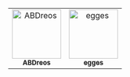 <!-- readme: contributors -start -->
<table>
	<tbody>
		<tr>
            <td align="center">
                <a href="https://github.com/ABDreos">
                    <img src="https://avatars.githubusercontent.com/u/150030839?v=4" width="100;" alt="ABDreos"/>
                    <br />
                    <sub><b>ABDreos</b></sub>
                </a>
            </td>
            <td align="center">
                <a href="https://github.com/egges">
                    <img src="https://avatars.githubusercontent.com/u/2195171?v=4" width="100;" alt="egges"/>
                    <br />
                    <sub><b>egges</b></sub>
                </a>
            </td>
		</tr>
	<tbody>
</table>
<!-- readme: contributors -end -->
